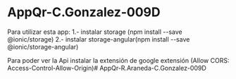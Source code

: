 ﻿# AppQr-C.Gonzalez-009D
Para utilizar esta app:
1.- instalar storage (npm install --save @ionic/storage)
2.- instalar storage-angular(npm install --save @ionic/storage-angular)

Para poder ver la Api instalar la extensión de google
extensión (Allow CORS: Access-Control-Allow-Origin)# AppQr-R.Araneda-C.Gonzalez-009D
